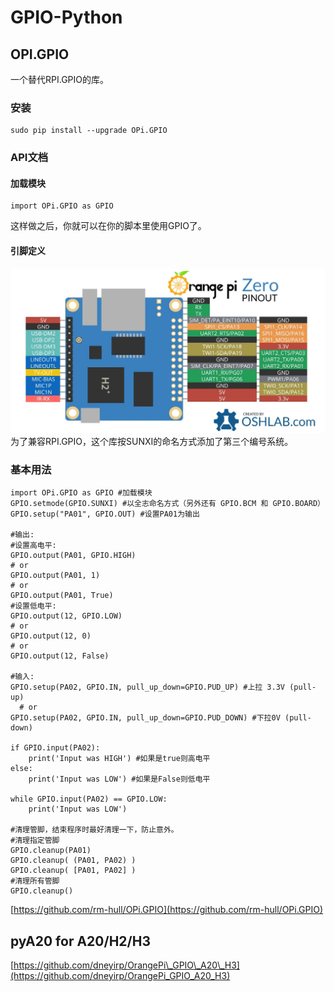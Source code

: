 # GPIO-Python

## OPI.GPIO

一个替代RPI.GPIO的库。

### 安装

```
sudo pip install --upgrade OPi.GPIO
```

### API文档

#### 加载模块

```
import OPi.GPIO as GPIO
```

这样做之后，你就可以在你的脚本里使用GPIO了。

#### 引脚定义

![](/assets/opiz-pins-26-0.jpg)为了兼容RPI.GPIO，这个库按SUNXI的命名方式添加了第三个编号系统。

### 基本用法

```
import OPi.GPIO as GPIO #加载模块
GPIO.setmode(GPIO.SUNXI) #以全志命名方式（另外还有 GPIO.BCM 和 GPIO.BOARD）
GPIO.setup("PA01", GPIO.OUT) #设置PA01为输出

#输出:
#设置高电平:
GPIO.output(PA01, GPIO.HIGH)
# or
GPIO.output(PA01, 1)
# or
GPIO.output(PA01, True)
#设置低电平:
GPIO.output(12, GPIO.LOW)
# or
GPIO.output(12, 0)
# or
GPIO.output(12, False)

#输入:
GPIO.setup(PA02, GPIO.IN, pull_up_down=GPIO.PUD_UP) #上拉 3.3V (pull-up)
  # or
GPIO.setup(PA02, GPIO.IN, pull_up_down=GPIO.PUD_DOWN) #下拉0V (pull-down)

if GPIO.input(PA02):
    print('Input was HIGH') #如果是true则高电平
else:
    print('Input was LOW') #如果是False则低电平

while GPIO.input(PA02) == GPIO.LOW:
    print('Input was LOW')

#清理管脚，结束程序时最好清理一下，防止意外。
#清理指定管脚
GPIO.cleanup(PA01)
GPIO.cleanup( (PA01, PA02) )
GPIO.cleanup( [PA01, PA02] )
#清理所有管脚
GPIO.cleanup() 
```

[https://github.com/rm-hull/OPi.GPIO](https://github.com/rm-hull/OPi.GPIO)

## pyA20 for A20/H2/H3

[https://github.com/dneyirp/OrangePi\_GPIO\_A20\_H3](https://github.com/dneyirp/OrangePi_GPIO_A20_H3)

